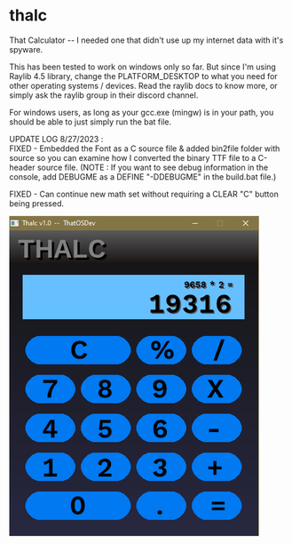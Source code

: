 # thalc  
That Calculator -- I needed one that didn't use up my internet data with it's spyware.  
  
  
This has been tested to work on windows only so far.  But since I'm using Raylib 4.5 library, change the PLATFORM_DESKTOP to what you need for other operating systems / devices. Read the raylib docs to know more, or simply ask the raylib group in their discord channel.  
  
  
For windows users, as long as your gcc.exe (mingw) is in your path, you should be able to just simply run the bat file.  
  
UPDATE LOG 8/27/2023 :  
   FIXED - Embedded the Font as a C source file & added bin2file folder with source so you can examine how I converted the  binary TTF file to a C-header source file.  (NOTE : If you want to see debug information in the console, add DEBUGME as a DEFINE "-DDEBUGME" in the build.bat file.)  
   
   FIXED - Can continue new math set without requiring a CLEAR "C" button being pressed.  
  
  
  ![That Calculator](progress.png)  
  